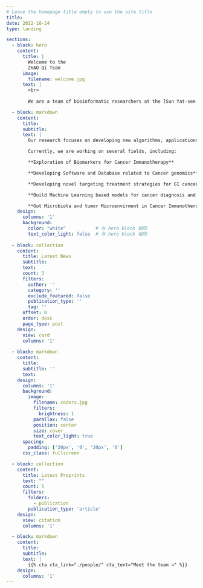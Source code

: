 ```yaml
---
# Leave the homepage title empty to use the site title
title:
date: 2022-10-24
type: landing

sections:
  - block: hero
    content:
      title: |
        Welcome to the
        ZHAO Qi Team
      image:
        filename: welcome.jpg
      text: |
        <br>
        
        We are a team of bioinformatic researchers at the [Sun Yat-sen university Cancer Center](https://www.sysucc.org.cn/), specializing in GI cancer research.

  - block: markdown
    content:
      title:
      subtitle:
      text: |
        Our research focuses on developing new algorithms, applications, and database tools to analyze GI cancer omic data. We also use machine-learning approaches to identify biomarkers for tumor diagnosis and prognosis.

        Currently, we are working on several fields, including:

        **Exploration of Biomarkers for Cancer Immunotherapy**

        **Developing Software and Database related to Cancer genomics**

        **Developing novel targeting treatment strategies for GI cancers**

        **Build Machine Learning based models for cancer diagnosis and prognosis**

        **Gut Microbiota and tumor Microenvirment in Cancer Immunotherapy**
    design:
      columns: '1' 
      background:
        color: "white"           # 与 hero block 相同
        text_color_light: false  # 与 hero block 相同
  
  - block: collection
    content:
      title: Latest News
      subtitle:
      text:
      count: 5
      filters:
        author: ''
        category: ''
        exclude_featured: false
        publication_type: ''
        tag: ''
      offset: 0
      order: desc
      page_type: post
    design:
      view: card
      columns: '1'
  
  - block: markdown
    content:
      title:
      subtitle: ''
      text:
    design:
      columns: '1'
      background:
        image: 
          filename: coders.jpg
          filters:
            brightness: 1
          parallax: false
          position: center
          size: cover
          text_color_light: true
      spacing:
        padding: ['20px', '0', '20px', '0']
      css_class: fullscreen

  - block: collection
    content:
      title: Latest Preprints
      text: ""
      count: 5
      filters:
        folders:
          - publication
        publication_type: 'article'
    design:
      view: citation
      columns: '1'

  - block: markdown
    content:
      title:
      subtitle:
      text: |
        {{% cta cta_link="./people/" cta_text="Meet the team →" %}}
    design:
      columns: '1'
---
```

